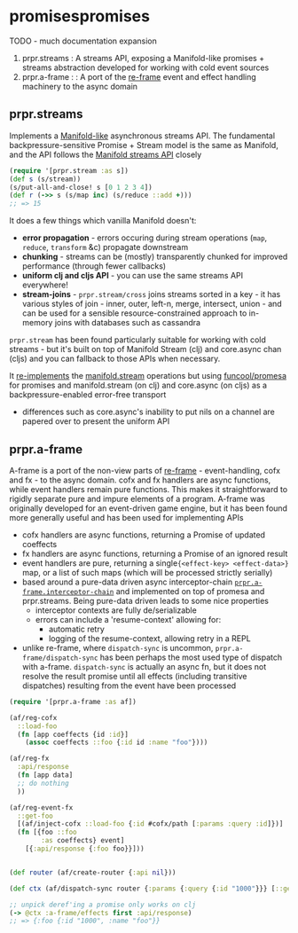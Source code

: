# promisespromises

TODO - much documentation expansion

1. prpr.streams : A streams API, exposing a
Manifold-like promises + streams
abstraction developed for working with cold event sources
2. prpr.a-frame : : A port of the [re-frame](https://github.com/day8/re-frame)
event and effect handling machinery to the async domain

## prpr.streams

Implements a [Manifold-like](https://github.com/yapsterapp/promisespromises/blob/trunk/src/prpr/stream.cljc)
asynchronous streams API. The fundamental backpressure-sensitive
Promise + Stream model is the same as Manifold, and the API follows the 
[Manifold streams API](https://github.com/clj-commons/manifold) closely

``` clojure
(require '[prpr.stream :as s])
(def s (s/stream))
(s/put-all-and-close! s [0 1 2 3 4])
(def r (->> s (s/map inc) (s/reduce ::add +)))
;; => 15
```

It does a few things which vanilla Manifold doesn't:

* **error propagation** - errors occuring during stream operations
(`map`, `reduce`, `transform` &c) propagate downstream
* **chunking** - streams can be (mostly) transparently chunked for
improved performance (through fewer callbacks)
* **uniform clj and cljs API** - you can use the same streams API everywhere!
* **stream-joins** - `prpr.stream/cross` joins streams sorted in a key - it
has various styles of join - inner, outer, left-n, merge, intersect, union -
and can be used for a sensible resource-constrained approach to in-memory joins
with databases such as cassandra

`prpr.stream` has been found particularly suitable for working with cold
streams - but it's built on top of Manifold Stream (clj) and core.async chan
(cljs) and you can fallback to those APIs when necessary.

It [re-implements](https://github.com/yapsterapp/promisespromises/blob/trunk/src/prpr/stream.cljc) 
the
[manifold.stream](https://github.com/clj-commons/manifold/blob/master/src/manifold/stream.clj) 
operations but using [funcool/promesa](https://github.com/funcool/promesa/) 
for promises and manifold.stream (on clj)
and core.async (on cljs) as a backpressure-enabled error-free transport
  * differences such as core.async's inability to put nils on a channel are
  papered over to present the uniform API


## prpr.a-frame

A-frame is a port of the non-view parts of
[re-frame](https://github.com/day8/re-frame) - event-handling, cofx and
fx - to the async domain. cofx and fx handlers are async functions, while event
handlers remain pure functions. This
makes it straightforward to rigidly separate pure and impure elements of a
program. A-frame was originally developed for an event-driven game engine, but
it has been found more generally useful and has been used for
implementing APIs

* cofx handlers are async functions, returning a Promise of updated coeffects
* fx handlers are async functions, returning a Promise of an ignored result
* event handlers are pure, returning a single`{<effect-key> <effect-data>}` map,
or a list of such maps (which will be processed strictly serially)
* based around a pure-data driven async interceptor-chain
[`prpr.a-frame.interceptor-chain`](https://github.com/yapsterapp/promisespromises/blob/trunk/src/prpr/a_frame/interceptor_chain.cljc)
and implemented on top of promesa and
prpr.streams. Being pure-data driven leads to some nice
properties
  * interceptor contexts are fully de/serializable
  * errors can include a 'resume-context' allowing for:
    * automatic retry
    * logging of the resume-context, allowing retry in a REPL
* unlike re-frame, where `dispatch-sync` is uncommon,
`prpr.a-frame/dispatch-sync` has been perhaps the most used type of dispatch
with a-frame. `dispatch-sync` is actually an async fn, but it does not resolve
the result promise until all effects (including transitive dispatches)
resulting from the event have been processed

``` clojure
(require '[prpr.a-frame :as af])

(af/reg-cofx
  ::load-foo
  (fn [app coeffects {id :id}]
    (assoc coeffects ::foo {:id id :name "foo"})))

(af/reg-fx
  :api/response
  (fn [app data]
  ;; do nothing
  ))

(af/reg-event-fx
  ::get-foo
  [(af/inject-cofx ::load-foo {:id #cofx/path [:params :query :id]})]
  (fn [{foo ::foo
        :as coeffects} event]
    [{:api/response {:foo foo}}]))


(def router (af/create-router {:api nil}))

(def ctx (af/dispatch-sync router {:params {:query {:id "1000"}}} [::get-foo]))

;; unpick deref'ing a promise only works on clj
(-> @ctx :a-frame/effects first :api/response)
;; => {:foo {:id "1000", :name "foo"}}

```

